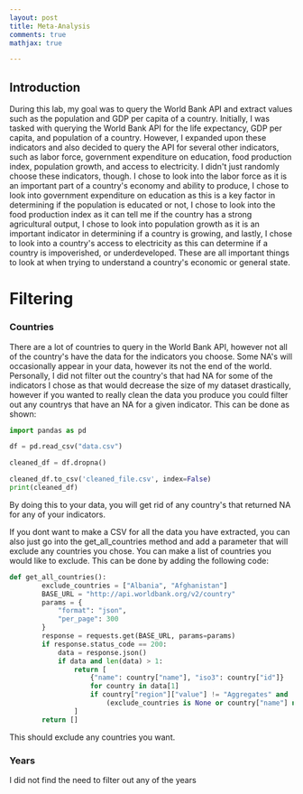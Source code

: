 ```yaml
---
layout: post
title: Meta-Analysis
comments: true
mathjax: true

---
```


## Introduction

During this lab, my goal was to query the World Bank API and extract values such as the population and GDP per capita of a country. Initially, I was tasked with querying the World Bank API for the life expectancy, GDP per capita, and population of a country. However, I expanded upon these indicators and also decided to query the API for several other indicators, such as labor force, government expenditure on education, food production index, population growth, and access to electricity. I didn't just randomly choose these indicators, though. I chose to look into the labor force as it is an important part of a country's economy and ability to produce, I chose to look into government expenditure on education as this is a key factor in determining if the population is educated or not, I chose to look into the food production index as it can tell me if the country has a strong agricultural output, I chose to look into population growth as it is an important indicator in determining if a country is growing, and lastly, I chose to look into a country's access to electricity as this can determine if a country is impoverished, or underdeveloped. These are all important things to look at when trying to understand a country's economic or general state.

# Filtering

### Countries

There are a lot of countries to query in the World Bank API, however not all of the country's have the data for the indicators you choose. Some NA's will occasionally appear in your data, however its not the end of the world. Personally, I did not filter out the country's that had NA for some of the indicators I chose as that would decrease the size of my dataset drastically, however if you wanted to really clean the data you produce you could filter out any countrys that have an NA for a given indicator. This can be done as shown:

```python
import pandas as pd

df = pd.read_csv("data.csv")

cleaned_df = df.dropna()

cleaned_df.to_csv('cleaned_file.csv', index=False)
print(cleaned_df)
```
By doing this to your data, you will get rid of any country's that returned NA for any of your indicators.

If you dont want to make a CSV for all the data you have extracted, you can also just go into the get_all_countries method and add a parameter that will exclude any countries you chose. You can make a list of countries you would like to exclude. This can be done by adding the following code:

```python
def get_all_countries():
        exclude_countries = ["Albania", "Afghanistan"]  
        BASE_URL = "http://api.worldbank.org/v2/country"
        params = {
            "format": "json",
            "per_page": 300
        }
        response = requests.get(BASE_URL, params=params)
        if response.status_code == 200:
            data = response.json()
            if data and len(data) > 1:
                return [
                    {"name": country["name"], "iso3": country["id"]}
                    for country in data[1]
                    if country["region"]["value"] != "Aggregates" and
                        (exclude_countries is None or country["name"] not in exclude_countries)
                ]
        return []
```

This should exclude any countries you want.

### Years

I did not find the need to filter out any of the years


